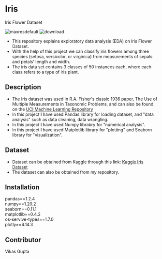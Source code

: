 # Iris

Iris Flower Dataset  

![maxresdefault](https://user-images.githubusercontent.com/20630950/119269830-50c09480-bc17-11eb-89de-9c4b72c90c02.jpg)
![download](https://user-images.githubusercontent.com/20630950/119269838-5918cf80-bc17-11eb-869d-9e5743affa0b.jpg)  

- This repository explains exploratory data analysis (EDA) on Iris Flower Dataset.  
- With the help of this project we can classify iris flowers among three species (setosa, versicolor, or virginica) from measurements of sepals and petals' length and width.    
- The iris data set contains 3 classes of 50 instances each, where each class refers to a type of iris plant.  

## Description
- The Iris dataset was used in R.A. Fisher's classic 1936 paper, The Use of Multiple Measurements in Taxonomic Problems, and can also be found on the [UCI Machine Learning Repository](http://archive.ics.uci.edu/ml/index.php)  
- In this project I have used Pandas library for loading dataset, and "data analysis" such as data cleaning, data wrangling.  
- In this project I have used Numpy librabry for "numerical analysis".  
- In this project I have used Matplotlib library for "plotting" and Seaborn library for "visualization".  

## Dataset
- Dataset can be obtained from Kaggle through this link: [Kaggle Iris Dataset](https://www.kaggle.com/uciml/iris)  
- The dataset can also be obtained from my repository.  

## Installation
pandas==1.2.4  
numpy==1.20.2  
seaborn==0.11.1  
matplotlib==0.4.2  
os-servive-types==1.7.0  
plotly==4.14.3  

## Contributor  
Vikas Gupta
